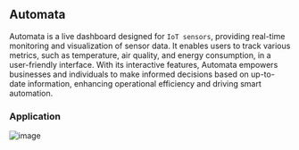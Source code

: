 ## Automata 
Automata is a live dashboard designed for `IoT sensors`, providing real-time monitoring and visualization of sensor data. It enables users to track various metrics, such as temperature, air quality, and energy consumption, in a user-friendly interface. With its interactive features, Automata empowers businesses and individuals to make informed decisions based on up-to-date information, enhancing operational efficiency and driving smart automation.

### Application
![image](https://github.com/user-attachments/assets/f407a3d5-43c9-4411-8f11-55c0cd2d87b0)
